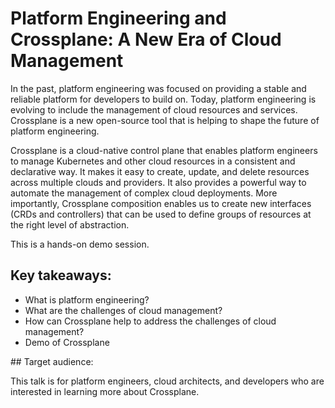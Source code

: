 # Platform Engineering and Crossplane: A New Era of Cloud Management

In the past, platform engineering was focused on providing a stable and reliable platform for developers to build on. Today, platform engineering is evolving to include the management of cloud resources and services. Crossplane is a new open-source tool that is helping to shape the future of platform engineering.

Crossplane is a cloud-native control plane that enables platform engineers to manage Kubernetes and other cloud resources in a consistent and declarative way. It makes it easy to create, update, and delete resources across multiple clouds and providers. It also provides a powerful way to automate the management of complex cloud deployments. More importantly, Crossplane composition enables us to create new interfaces (CRDs and controllers) that can be used to define groups of resources at the right level of abstraction.

This is a hands-on demo session.

## Key takeaways:

* What is platform engineering?
* What are the challenges of cloud management?
* How can Crossplane help to address the challenges of cloud management?
* Demo of Crossplane

## Target audience:

This talk is for platform engineers, cloud architects, and developers who are interested in learning more about Crossplane.